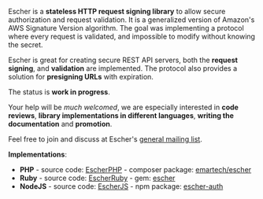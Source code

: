 Escher is a **stateless HTTP request signing library** to allow secure authorization and request validation. It is a generalized version of Amazon's AWS Signature Version algorithm. The goal was implementing a protocol where every request is validated, and impossible to modify without knowing the secret.

Escher is great for creating secure REST API servers, both the **request signing**, and **validation** are implemented. The protocol also provides a solution for **presigning URLs** with expiration.

The status is **work in progress**.

Your help will be *much welcomed*, we are especially interested in **code reviews**, **library implementations in different languages**, **writing the documentation** and **promotion**.

Feel free to join and discuss at Escher's [general mailing list](https://groups.google.com/forum/#!forum/escherauth).

**Implementations**:
 * **PHP** - source code: [EscherPHP](https://github.com/emartech/escher-php) - composer package: [emartech/escher](https://packagist.org/packages/emartech/escher)
 * **Ruby** - source code: [EscherRuby](https://github.com/emartech/escher-ruby) - gem: [escher](https://rubygems.org/gems/escher)
 * **NodeJS** - source code: [EscherJS](https://github.com/emartech/escher-js) - npm package: [escher-auth](https://www.npmjs.org/package/escher-auth)